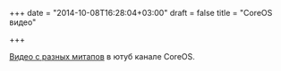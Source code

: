 +++
date = "2014-10-08T16:28:04+03:00"
draft = false
title = "CoreOS видео"

+++

<p><a href="https://www.youtube.com/channel/UCGORzzCxacx2r_NsF6_DteQ">Видео с разных митапов</a> в ютуб канале CoreOS.</p>


